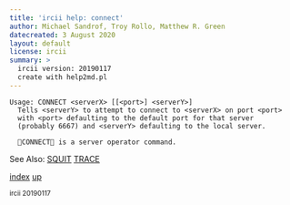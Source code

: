 ```yaml
---
title: 'ircii help: connect'
author: Michael Sandrof, Troy Rollo, Matthew R. Green
datecreated: 3 August 2020
layout: default
license: ircii
summary: >
  ircii version: 20190117
  create with help2md.pl
---
```

```
Usage: CONNECT <serverX> [[<port>] <serverY>]
  Tells <serverY> to attempt to connect to <serverX> on port <port>
  with <port> defaulting to the default port for that server
  (probably 6667) and <serverY> defaulting to the local server.

  CONNECT is a server operator command.

```
See Also:
  [SQUIT](squit.html)
  [TRACE](trace.html)

[index](index.html)
[up](..)

<small> ircii 20190117 </small>
